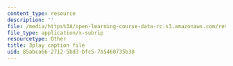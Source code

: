 ```yaml
---
content_type: resource
description: ''
file: /media/https%3A/open-learning-course-data-rc.s3.amazonaws.com/res-6-012-introduction-to-probability-spring-2018/85abca6627125bd3bfc57a5460735b38_yqdcK6-9kv8.vtt
file_type: application/x-subrip
resourcetype: Other
title: 3play caption file
uid: 85abca66-2712-5bd3-bfc5-7a5460735b38
---
```

